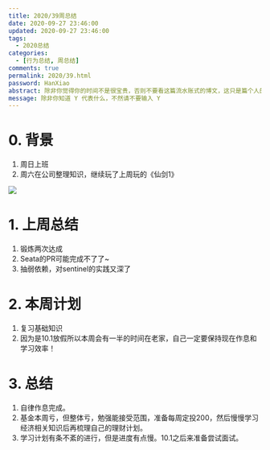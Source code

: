 ```yaml
---
title: 2020/39周总结
date: 2020-09-27 23:46:00
updated: 2020-09-27 23:46:00
tags:
  - 2020总结
categories: 
  - [行为总结, 周总结]
comments: true
permalink: 2020/39.html  
password: HanXiao
abstract: 除非你觉得你的时间不是很宝贵，否则不要看这篇流水账式的博文，这只是篇个人的工作的学习一个总结而已，没有包含任何的技术细节
message: 除非你知道 Y 代表什么，不然请不要输入 Y
---
```



# 0. 背景

1. 周日上班
2. 周六在公司整理知识，继续玩了上周玩的《仙剑1》

<!--more-->

![][0]

# 1. 上周总结

1. 锻炼两次达成
2. Seata的PR可能完成不了了~
3. 抽弱依赖，对sentinel的实践又深了

# 2. 本周计划

1. 复习基础知识
2. 因为是10.1放假所以本周会有一半的时间在老家，自己一定要保持现在作息和学习效率！

# 3. 总结

1. 自律作息完成。
2. 基金本周亏，但整体亏，勉强能接受范围，准备每周定投200，然后慢慢学习经济相关知识后再梳理自己的理财计划。
3. 学习计划有条不紊的进行，但是进度有点慢。10.1之后来准备尝试面试。

[0]: https://leran2deeplearnjavawebtech.oss-cn-beijing.aliyuncs.com/background/2020-09-27%E5%A4%A7%E5%8D%AB%E6%88%88%E5%B0%94%E7%9A%84%E4%B8%80%E7%94%9F.jpg